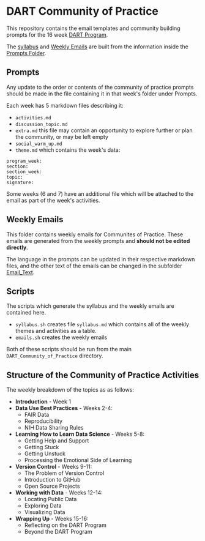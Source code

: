 # DART Community of Practice

This repository contains the email templates and community building prompts for the 16 week [DART Program](https://arcus.github.io/education_modules/).

The [syllabus](https://github.com/arcus/DART_Community_of_Practice/blob/main/syllabus.md) and [Weekly Emails](https://github.com/arcus/DART_Community_of_Practice/tree/main/Weekly_Emails) are built from the information inside the [Prompts Folder](https://github.com/arcus/DART_Community_of_Practice/tree/main/Prompts).

## Prompts

Any update to the order or contents of the community of practice prompts should be made in the file containing it in that week's folder under Prompts.

Each week has 5 markdown files describing it:

- `activities.md`
- `discussion_topic.md`
- `extra.md` this file may contain an opportunity to explore further or plan the community, or may be left empty
- `social_warm_up.md`
- `theme.md` which contains the week's data:
```
program_week:
section: 
section_week: 
topic: 
signature: 
```
Some weeks (6 and 7) have an additional file which will be attached to the email as part of the week's activities.

## Weekly Emails

This folder contains weekly emails for Communites of Practice. These emails are generated from the weekly prompts and **should not be edited directly**.

The language in the prompts can be updated in their respective markdown files, and the other text of the emails can be changed in the subfolder [Email_Text](https://github.com/arcus/DART_Community_of_Practice/tree/main/Weekly_Emails/Email_Text).

## Scripts

The scripts which generate the syllabus and the weekly emails are contained here.

- `syllabus.sh` creates file `syllabus.md` which contains all of the weekly themes and activities as a table.
- `emails.sh` creates the weekly emails

Both of these scripts should be run from the main `DART_Community_of_Practice` directory.

## Structure of the Community of Practice Activities

The weekly breakdown of the topics as as follows:

- **Introduction** - Week 1
- **Data Use Best Practices** - Weeks 2-4:
  - FAIR Data
  - Reproducibility
  - NIH Data Sharing Rules
- **Learning How to Learn Data Science** - Weeks 5-8:
  - Getting Help and Support
  - Getting Stuck
  - Getting Unstuck 
  - Processing the Emotional Side of Learning
- **Version Control** - Weeks 9-11:
  - The Problem of Version Control
  - Introduction to GitHub
  - Open Source Projects
- **Working with Data** - Weeks 12-14:
  - Locating Public Data
  - Exploring Data
  - Visualizing Data
- **Wrapping Up** - Weeks 15-16:
  - Reflecting on the DART Program
  - Beyond the DART Program
